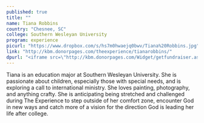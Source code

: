 ```yaml
---
published: true
title: ""
name: Tiana Robbins
country: "Chesnee, SC"
college: Southern Wesleyan University
program: experience
picurl: "https://www.dropbox.com/s/hs7m0hwaejq0bwv/Tiana%20Robbins.jpg"
link: "http://kbm.donorpages.com/theexperience/tianarobbins/"
dpurl: "<iframe src=\"http://kbm.donorpages.com/Widget/getfundraiser.aspx?styleid=1&fid=a013bcd5-e6b7-4179-aefb-17211a247036&pageId=416&did=9e6e189d-1066-4f69-bed1-bf32a5ec586f&type=indiv\" style=\"height:255px; width:220px;\" frameborder=\"0\" scrolling=\"no\" />"
---
```


Tiana is an education major at Southern Wesleyan University. She is passionate about children, especially those with special needs, and is exploring a call to international ministry. She loves painting, photography, and anything crafty. She is anticipating being stretched and challenged during The Experience to step outside of her comfort zone, encounter God in new ways and catch more of a vision for the direction God is leading her life after college.
